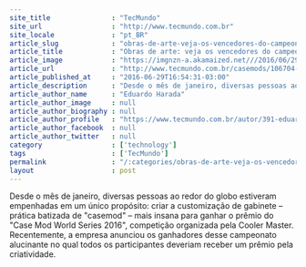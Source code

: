 ```yaml
---
site_title               : "TecMundo"
site_url                 : "http://www.tecmundo.com.br"
site_locale              : "pt_BR"
article_slug             : "obras-de-arte-veja-os-vencedores-do-campeonato-de-casemod-da-cooler-master"
article_title            : "Obras de arte: veja os vencedores do campeonato de casemod da Cooler Master"
article_image            : "https://imgnzn-a.akamaized.net///2016/06/29/29165332860499-t1200x480.jpg"
article_url              : "http://www.tecmundo.com.br/casemods/106704-obra-arte-campeonato-casemod-cooler-master-elege-vencedores.htm"
article_published_at     : "2016-06-29T16:54:31-03:00"
article_description      : "Desde o mês de janeiro, diversas pessoas ao redor do globo estiveram empenhadas em um único propósito: criar a customização de gabinete – prática batizada de 'casemod' – mais insana para ganhar o prêmio do 'Case Mod World Series 2016', competição organizada pela Cooler Master. Recentemente, a empresa anunciou os ganhadores desse campeonato alucinante no qual todos os participantes deveriam receber um prêmio pela criatividade."
article_author_name      : "Eduardo Harada"
article_author_image     : null
article_author_biography : null
article_author_profile   : "https://www.tecmundo.com.br/autor/391-eduardo-harada/"
article_author_facebook  : null
article_author_twitter   : null
category                 : ['technology']
tags                     : ['TecMundo']
permalink                : "/:categories/obras-de-arte-veja-os-vencedores-do-campeonato-de-casemod-da-cooler-master/"
layout                   : post
---
```


Desde o mês de janeiro, diversas pessoas ao redor do globo estiveram empenhadas em um único propósito: criar a customização de gabinete – prática batizada de "casemod" – mais insana para ganhar o prêmio do "Case Mod World Series 2016", competição organizada pela Cooler Master. Recentemente, a empresa anunciou os ganhadores desse campeonato alucinante no qual todos os participantes deveriam receber um prêmio pela criatividade.
